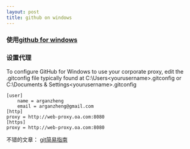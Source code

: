 ```yaml
---
layout: post
title: github on windows
---
```


### 使用[github for windows](http://windows.github.com/)

### 设置代理

To configure GitHub for Windows to use your  corporate proxy, edit the .gitconfig file typically found at C:\Users\<yourusername>\.gitconfig or C:\Documents & Settings\<yourusername>\.gitconfig

    [user]
        name = arganzheng
    	email = arganzheng@gmail.com
    [http]
    proxy = http://web-proxy.oa.com:8080
    [https]
    proxy = http://web-proxy.oa.com:8080

不错的文章： [git简易指南](http://rogerdudler.github.io/git-guide/index.zh.html)